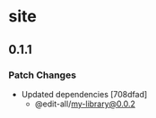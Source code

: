 # site

## 0.1.1

### Patch Changes

- Updated dependencies [708dfad]
  - @edit-all/my-library@0.0.2
